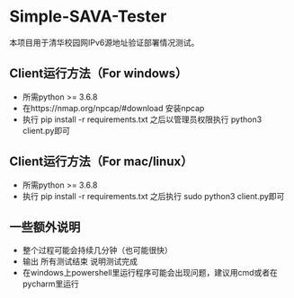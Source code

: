 # Simple-SAVA-Tester

本项目用于清华校园网IPv6源地址验证部署情况测试。

## Client运行方法（For windows）

 - 所需python >= 3.6.8
 - 在https://nmap.org/npcap/#download 安装npcap
 - 执行 pip install -r requirements.txt 之后以管理员权限执行 python3 client.py即可

## Client运行方法（For mac/linux）
 - 所需python >= 3.6.8
 - 执行 pip install -r requirements.txt 之后执行 sudo python3 client.py即可
 
## 一些额外说明
 - 整个过程可能会持续几分钟（也可能很快）
 - 输出 所有测试结束 说明测试完成
 - 在windows上powershell里运行程序可能会出现问题，建议用cmd或者在pycharm里运行
 
